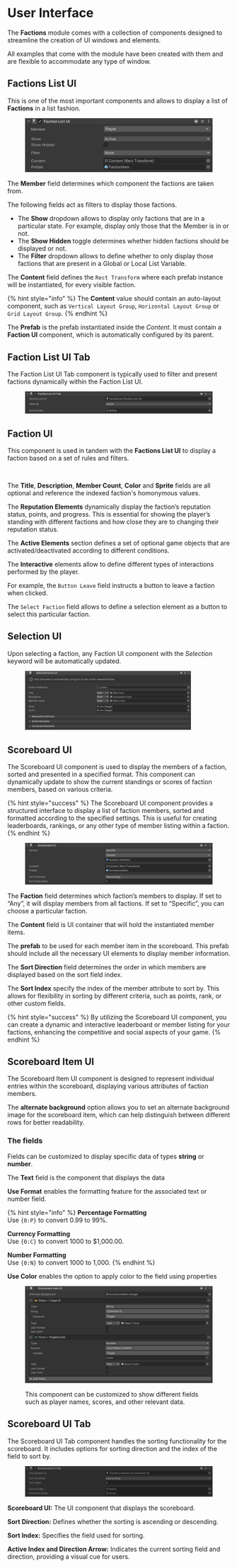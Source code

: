 # User Interface

The **Factions** module comes with a collection of components designed to streamline the creation of UI windows and elements.

All examples that come with the module have been created with them and are flexible to accommodate any type of window.



## Factions List UI

This is one of the most important components and allows to display a list of **Factions** in a list fashion.

<figure><img src="../../.gitbook/assets/image (30).png" alt=""><figcaption></figcaption></figure>

The **Member** field determines which component the factions are taken from.

The following fields act as filters to display those factions.

* The **Show** dropdown allows to display only factions that are in a particular state. For example, display only those that the Member is in or not.
* The **Show Hidden** toggle determines whether hidden factions should be displayed or not.
* The **Filter** dropdown allows to define whether to only display those factions that are present in a Global or Local List Variable.&#x20;

The **Content** field defines the `Rect Transform` where each prefab instance will be instantiated, for every visible faction.

{% hint style="info" %}
The **Content** value should contain an auto-layout component, such as `Vertical Layout Group`, `Horizontal Layout Group` or `Grid Layout Group`.
{% endhint %}

The **Prefab** is the prefab instantiated inside the _Content_. It must contain a **Faction UI** component, which is automatically configured by its parent.



## Faction List UI Tab

The Faction List UI Tab component is typically used to filter and present factions dynamically within the Faction List UI.

<figure><img src="../../.gitbook/assets/image (118).png" alt=""><figcaption></figcaption></figure>



## Faction UI

This component is used in tandem with the **Factions List UI** to display a faction based on a set of rules and filters.

<figure><img src="../../.gitbook/assets/Screenshot 2024-06-16 at 9.58.12 PM.png" alt=""><figcaption></figcaption></figure>

The **Title**, **Description**, **Member Count**, **Color** and **Sprite** fields are all optional and reference the indexed faction's homonymous values.

The **Reputation Elements**  dynamically display the faction’s reputation status, points, and progress. This is essential for showing the player’s standing with different factions and how close they are to changing their reputation status.

The **Active Elements** section defines a set of optional game objects that are activated/deactivated according to different conditions.

The **Interactive** elements allow to define different types of interactions performed by the player.

For example, the `Button Leave` field instructs a button to leave a faction when clicked.

The `Select Faction` field allows to define a selection element as a button to select this particular faction.



## Selection UI

Upon selecting a faction, any Faction UI component with the _Selection_ keyword will be automatically updated.

<div align="left">

<figure><img src="../../.gitbook/assets/image (115).png" alt="" width="375"><figcaption></figcaption></figure>

</div>

## Scoreboard UI

The Scoreboard UI component is used to display the members of a faction, sorted and presented in a specified format. This component can dynamically update to show the current standings or scores of faction members, based on various criteria.

{% hint style="success" %}
The Scoreboard UI component provides a structured interface to display a list of faction members, sorted and formatted according to the specified settings. This is useful for creating leaderboards, rankings, or any other type of member listing within a faction.
{% endhint %}

<figure><img src="../../.gitbook/assets/image (116).png" alt=""><figcaption></figcaption></figure>

The **Faction** field determines which faction’s members to display. If set to “Any”, it will display members from all factions. If set to “Specific”, you can choose a particular faction.

The **Content** field is UI container that will hold the instantiated member items.

The **prefab** to be used for each member item in the scoreboard. This prefab should include all the necessary UI elements to display member information.

The **Sort Direction** field determines the order in which members are displayed based on the sort field index.

The **Sort Index** specify the index of the member attribute to sort by. This allows for flexibility in sorting by different criteria, such as points, rank, or other custom fields.

{% hint style="success" %}
By utilizing the Scoreboard UI component, you can create a dynamic and interactive leaderboard or member listing for your factions, enhancing the competitive and social aspects of your game.
{% endhint %}



## Scoreboard Item UI

The Scoreboard Item UI component is designed to represent individual entries within the scoreboard, displaying various attributes of faction members.&#x20;

The **alternate background** option allows you to set an alternate background image for the scoreboard item, which can help distinguish between different rows for better readability.



### The fields

Fields can be customized to display specific data of types **string** or **number**.

The **Text** field is the component that displays the data

**Use Format** enables the formatting feature for the associated text or number field.

{% hint style="info" %}
**Percentage Formatting**\
Use `{0:P}` to convert 0.99 to 99%.

**Currency Formatting**\
Use `{0:C}` to convert 1000 to $1,000.00.

**Number Formatting**\
Use `{0:N}` to convert 1000 to 1,000.
{% endhint %}

**Use Color** enables the option to apply color to the field using properties

<figure><img src="../../.gitbook/assets/image (117).png" alt=""><figcaption><p>This component can be customized to show different fields such as player names, scores, and other relevant data.</p></figcaption></figure>



## Scoreboard UI Tab

The Scoreboard UI Tab component handles the sorting functionality for the scoreboard. It includes options for sorting direction and the index of the field to sort by.

<figure><img src="../../.gitbook/assets/image (119).png" alt=""><figcaption></figcaption></figure>

**Scoreboard UI:** The UI component that displays the scoreboard.

**Sort Direction:** Defines whether the sorting is ascending or descending.

**Sort Index:** Specifies the field used for sorting.

**Active Index and Direction Arrow:** Indicates the current sorting field and direction, providing a visual cue for users.
